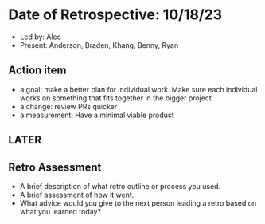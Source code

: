 # Date of Retrospective: 10/18/23

* Led by: Alec
* Present: Anderson, Braden, Khang, Benny, Ryan

## Action item

* a goal: make a better plan for individual work. Make sure each individual works on something that fits together in the bigger project
* a change: review PRs quicker
* a measurement: Have a minimal viable product


## LATER
## Retro Assessment

* A brief description of what retro outline or process you used.
* A brief assessment of how it went.
* What advice would you give to the next person leading a retro
  based on what you learned today?
